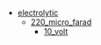 * [electrolytic](electrolytic)
  * [220_micro_farad](electrolytic/220_micro_farad)
    * [10_volt](electrolytic/220_micro_farad/10_volt)
